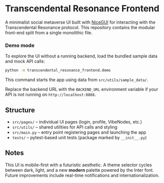 # Transcendental Resonance Frontend

A minimalist social metaverse UI built with [NiceGUI](https://nicegui.io/) for interacting with the Transcendental Resonance protocol. This repository contains the modular front-end split from a single monolithic file.

### Demo mode

To explore the UI without a running backend, load the bundled sample data and
mock API calls:

```bash
python -m transcendental_resonance_frontend.demo
```

This command starts the app using data from `src/utils/sample_data/`.

Replace the backend URL with the `BACKEND_URL` environment variable if your API is not running on `http://localhost:8888`.

## Structure

- `src/pages/` – individual UI pages (login, profile, VibeNodes, etc.)
- `src/utils/` – shared utilities for API calls and styling
- `src/main.py` – entry point registering pages and launching the app
- `tests/` – pytest-based unit tests (package marked by `__init__.py`)

## Notes

This UI is mobile-first with a futuristic aesthetic. A theme selector cycles between
dark, light, and a new **modern** palette powered by the Inter font.
Future improvements include real-time notifications and internationalization.
